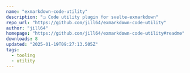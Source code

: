 ```yaml
---
name: "exmarkdown-code-utility"
description: "❏ Code utility plugin for svelte-exmarkdown"
repo_url: "https://github.com/jill64/exmarkdown-code-utility"
author: "jill64"
homepage: "https://github.com/jill64/exmarkdown-code-utility#readme"
downloads: 8
updated: "2025-01-19T09:27:13.505Z"
tags: 
  - tooling
  - utility
---
```

